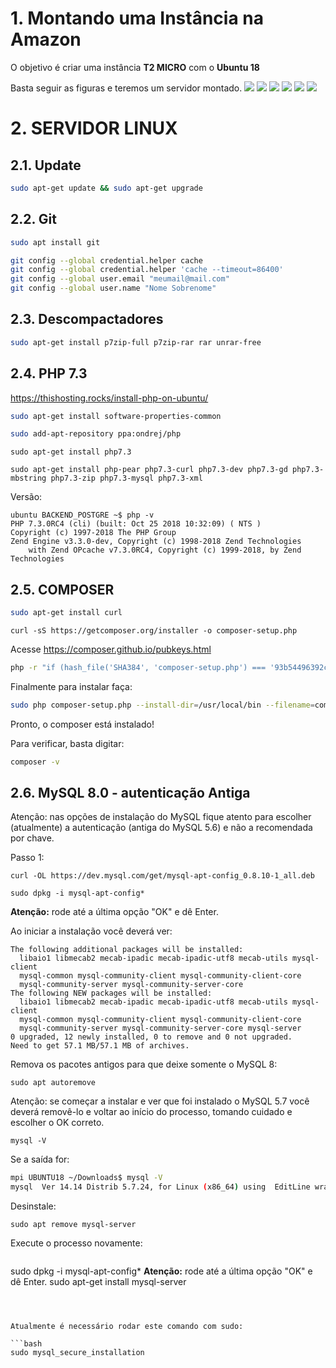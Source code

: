 # 1. Montando uma Instância na Amazon

O objetivo é criar uma instância **T2 MICRO** com o **Ubuntu 18** 

Basta seguir as figuras e teremos um servidor montado.
![](images/aws/aws01.png)
![](images/aws/aws02.png)
![](images/aws/aws03.png)
![](images/aws/aws04.png)
![](images/aws/aws05.png)
![](images/aws/aws06.png)


# 2. SERVIDOR LINUX


## 2.1. Update

```bash
sudo apt-get update && sudo apt-get upgrade
```

## 2.2. Git

```bash
sudo apt install git
```

```bash
git config --global credential.helper cache
git config --global credential.helper 'cache --timeout=86400'
git config --global user.email "meumail@mail.com"
git config --global user.name "Nome Sobrenome"
```

## 2.3. Descompactadores

```bash
sudo apt-get install p7zip-full p7zip-rar rar unrar-free
```

## 2.4. PHP 7.3

https://thishosting.rocks/install-php-on-ubuntu/

```bash
sudo apt-get install software-properties-common
```

```bash
sudo add-apt-repository ppa:ondrej/php
```

```
sudo apt-get install php7.3
```

```
sudo apt-get install php-pear php7.3-curl php7.3-dev php7.3-gd php7.3-mbstring php7.3-zip php7.3-mysql php7.3-xml
```

Versão:

```
ubuntu BACKEND_POSTGRE ~$ php -v
PHP 7.3.0RC4 (cli) (built: Oct 25 2018 10:32:09) ( NTS )
Copyright (c) 1997-2018 The PHP Group
Zend Engine v3.3.0-dev, Copyright (c) 1998-2018 Zend Technologies
    with Zend OPcache v7.3.0RC4, Copyright (c) 1999-2018, by Zend Technologies
```

## 2.5. COMPOSER

```bash
sudo apt-get install curl
```

```
curl -sS https://getcomposer.org/installer -o composer-setup.php
```

Acesse https://composer.github.io/pubkeys.html

```bash
php -r "if (hash_file('SHA384', 'composer-setup.php') === '93b54496392c062774670ac18b134c3b3a95e5a5e5c8f1a9f115f203b75bf9a129d5daa8ba6a13e2cc8a1da0806388a8') { echo 'Installer verified'; } else { echo 'Installer corrupt'; unlink('composer-setup.php'); } echo PHP_EOL;"
```

Finalmente para instalar faça:

```bash
sudo php composer-setup.php --install-dir=/usr/local/bin --filename=composer
```

Pronto, o composer está instalado!

Para verificar, basta digitar:

```bash
composer -v
```

## 2.6. MySQL 8.0 - autenticação Antiga

Atenção: nas opções de instalação do MySQL fique atento para escolher (atualmente) a autenticação (antiga do MySQL 5.6) e não a recomendada por chave.

Passo 1:

```
curl -OL https://dev.mysql.com/get/mysql-apt-config_0.8.10-1_all.deb
```

```
sudo dpkg -i mysql-apt-config*
```

**Atenção:** rode até a última opção "OK" e dê Enter.

Ao iniciar a instalação você deverá ver:

```
The following additional packages will be installed:
  libaio1 libmecab2 mecab-ipadic mecab-ipadic-utf8 mecab-utils mysql-client
  mysql-common mysql-community-client mysql-community-client-core
  mysql-community-server mysql-community-server-core
The following NEW packages will be installed:
  libaio1 libmecab2 mecab-ipadic mecab-ipadic-utf8 mecab-utils mysql-client
  mysql-common mysql-community-client mysql-community-client-core
  mysql-community-server mysql-community-server-core mysql-server
0 upgraded, 12 newly installed, 0 to remove and 0 not upgraded.
Need to get 57.1 MB/57.1 MB of archives.
```

Remova os pacotes antigos para que deixe somente o MySQL 8:

```
sudo apt autoremove
```

Atenção: se começar a instalar e ver que foi instalado o MySQL 5.7 você deverá removê-lo e voltar ao início do processo, tomando cuidado e escolher o OK correto.   

```
mysql -V
```

Se a saída for:

```bash
mpi UBUNTU18 ~/Downloads$ mysql -V
mysql  Ver 14.14 Distrib 5.7.24, for Linux (x86_64) using  EditLine wrapper
```

Desinstale:

```
sudo apt remove mysql-server
```

Execute o processo novamente:

```bash
```
sudo dpkg -i mysql-apt-config*
**Atenção:** rode até a última opção "OK" e dê Enter.
sudo apt-get install mysql-server
```



Atualmente é necessário rodar este comando com sudo:

```bash
sudo mysql_secure_installation
```